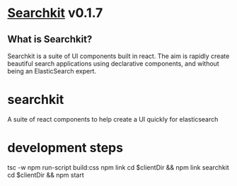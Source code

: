# [Searchkit](https://searchkit.co/ "Searchkit") v0.1.7

## What is Searchkit?
Searchkit is a suite of UI components built in react. The aim is rapidly create beautiful search applications using declarative components, and without being an ElasticSearch expert.
# searchkit
A suite of react components to help create a UI quickly for elasticsearch


# development steps
tsc -w
npm run-script build:css
npm link
cd $clientDir && npm link searchkit
cd $clientDir && npm start
